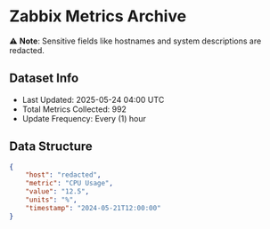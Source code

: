 # Zabbix Metrics Archive

⚠️ **Note**: Sensitive fields like hostnames and system descriptions are redacted.

## Dataset Info
- Last Updated: 2025-05-24 04:00 UTC
- Total Metrics Collected: 992
- Update Frequency: Every (1) hour

## Data Structure
```json
{
    "host": "redacted",
    "metric": "CPU Usage",
    "value": "12.5",
    "units": "%",
    "timestamp": "2024-05-21T12:00:00"
}
```
